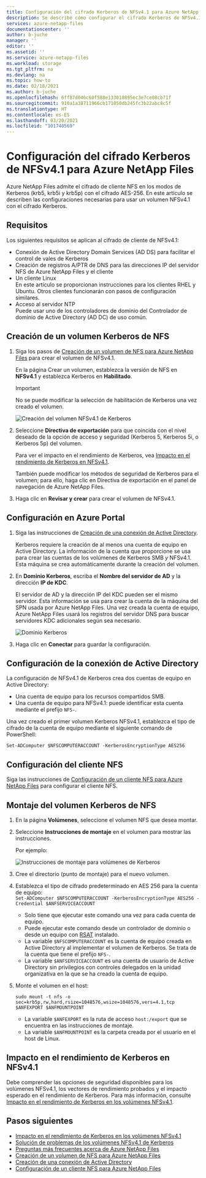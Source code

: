 ```yaml
---
title: Configuración del cifrado Kerberos de NFSv4.1 para Azure NetApp Files | Microsoft Docs
description: Se describe cómo configurar el cifrado Kerberos de NFSv4.1 para Azure NetApp Files y el impacto en el rendimiento.
services: azure-netapp-files
documentationcenter: ''
author: b-juche
manager: ''
editor: ''
ms.assetid: ''
ms.service: azure-netapp-files
ms.workload: storage
ms.tgt_pltfrm: na
ms.devlang: na
ms.topic: how-to
ms.date: 02/18/2021
ms.author: b-juche
ms.openlocfilehash: 6ff87d046c60f588e133010895ec3e7ce08cb71f
ms.sourcegitcommit: 910a1a38711966cb171050db245fc3b22abc8c5f
ms.translationtype: HT
ms.contentlocale: es-ES
ms.lasthandoff: 03/20/2021
ms.locfileid: "101740569"
---
```

# <a name="configure-nfsv41-kerberos-encryption-for-azure-netapp-files"></a>Configuración del cifrado Kerberos de NFSv4.1 para Azure NetApp Files

Azure NetApp Files admite el cifrado de cliente NFS en los modos de Kerberos (krb5, krb5i y krb5p) con el cifrado AES-256. En este artículo se describen las configuraciones necesarias para usar un volumen NFSv4.1 con el cifrado Kerberos.

## <a name="requirements"></a>Requisitos

Los siguientes requisitos se aplican al cifrado de cliente de NFSv4.1: 

* Conexión de Active Directory Domain Services (AD DS) para facilitar el control de vales de Kerberos 
* Creación de registros A/PTR de DNS para las direcciones IP del servidor NFS de Azure NetApp Files y el cliente
* Un cliente Linux  
    En este artículo se proporcionan instrucciones para los clientes RHEL y Ubuntu.  Otros clientes funcionarán con pasos de configuración similares. 
* Acceso al servidor NTP  
    Puede usar uno de los controladores de dominio del Controlador de dominio de Active Directory (AD DC) de uso común.

## <a name="create-an-nfs-kerberos-volume"></a>Creación de un volumen Kerberos de NFS

1.  Siga los pasos de [Creación de un volumen de NFS para Azure NetApp Files](azure-netapp-files-create-volumes.md) para crear el volumen de NFSv4.1.   

    En la página Crear un volumen, establezca la versión de NFS en **NFSv4.1** y establezca Kerberos en **Habilitado**.

    > [!IMPORTANT] 
    > No se puede modificar la selección de habilitación de Kerberos una vez creado el volumen.

    ![Creación del volumen NFSv4.1 de Kerberos](../media/azure-netapp-files/create-kerberos-volume.png)  

2. Seleccione **Directiva de exportación** para que coincida con el nivel deseado de la opción de acceso y seguridad (Kerberos 5, Kerberos 5i, o Kerberos 5p) del volumen.   

    Para ver el impacto en el rendimiento de Kerberos, vea [Impacto en el rendimiento de Kerberos en NFSv4.1](#kerberos_performance).  

    También puede modificar los métodos de seguridad de Kerberos para el volumen; para ello, haga clic en Directiva de exportación en el panel de navegación de Azure NetApp Files.

3.  Haga clic en **Revisar y crear** para crear el volumen de NFSv4.1.

## <a name="configure-the-azure-portal"></a>Configuración en Azure Portal 

1.  Siga las instrucciones de [Creación de una conexión de Active Directory](create-active-directory-connections.md).  

    Kerberos requiere la creación de al menos una cuenta de equipo en Active Directory. La información de la cuenta que proporcione se usa para crear las cuentas de los volúmenes de Kerberos SMB *y* NFSv4.1. Esta máquina se crea automáticamente durante la creación del volumen.

2.  En **Dominio Kerberos**, escriba el **Nombre del servidor de AD** y la dirección **IP de KDC**.

    El servidor de AD y la dirección IP del KDC pueden ser el mismo servidor. Esta información se usa para crear la cuenta de la máquina del SPN usada por Azure NetApp Files. Una vez creada la cuenta de equipo, Azure NetApp Files usará los registros del servidor DNS para buscar servidores KDC adicionales según sea necesario. 

    ![Dominio Kerberos](../media/azure-netapp-files/kerberos-realm.png)
 
3.  Haga clic en **Conectar** para guardar la configuración.

## <a name="configure-active-directory-connection"></a>Configuración de la conexión de Active Directory 

La configuración de NFSv4.1 de Kerberos crea dos cuentas de equipo en Active Directory:
* Una cuenta de equipo para los recursos compartidos SMB.
* Una cuenta de equipo para NFSv4.1: puede identificar esta cuenta mediante el prefijo `NFS-`. 

Una vez creado el primer volumen Kerberos NFSv4.1, establezca el tipo de cifrado de la cuenta de equipo mediante el siguiente comando de PowerShell:

`Set-ADComputer $NFSCOMPUTERACCOUNT -KerberosEncryptionType AES256`

## <a name="configure-the-nfs-client"></a>Configuración del cliente NFS 

Siga las instrucciones de [Configuración de un cliente NFS para Azure NetApp Files](configure-nfs-clients.md) para configurar el cliente NFS.  

## <a name="mount-the-nfs-kerberos-volume"></a><a name="kerberos_mount"></a>Montaje del volumen Kerberos de NFS

1. En la página **Volúmenes**, seleccione el volumen NFS que desea montar.

2. Seleccione **Instrucciones de montaje** en el volumen para mostrar las instrucciones.

    Por ejemplo: 

    ![Instrucciones de montaje para volúmenes de Kerberos](../media/azure-netapp-files/mount-instructions-kerberos-volume.png)  

3. Cree el directorio (punto de montaje) para el nuevo volumen.  

4. Establezca el tipo de cifrado predeterminado en AES 256 para la cuenta de equipo:  
    `Set-ADComputer $NFSCOMPUTERACCOUNT -KerberosEncryptionType AES256 -Credential $ANFSERVICEACCOUNT`

    * Solo tiene que ejecutar este comando una vez para cada cuenta de equipo.
    * Puede ejecutar este comando desde un controlador de dominio o desde un equipo con [RSAT](https://support.microsoft.com/help/2693643/remote-server-administration-tools-rsat-for-windows-operating-systems) instalado. 
    * La variable `$NFSCOMPUTERACCOUNT` es la cuenta de equipo creada en Active Directory al implementar el volumen de Kerberos. Se trata de la cuenta que tiene el prefijo `NFS-`. 
    * La variable `$ANFSERVICEACCOUNT` es una cuenta de usuario de Active Directory sin privilegios con controles delegados en la unidad organizativa en la que se ha creado la cuenta de equipo. 

5. Monte el volumen en el host: 

    `sudo mount -t nfs -o sec=krb5p,rw,hard,rsize=1048576,wsize=1048576,vers=4.1,tcp $ANFEXPORT $ANFMOUNTPOINT`

    * La variable `$ANFEXPORT` es la ruta de acceso `host:/export` que se encuentra en las instrucciones de montaje.
    * La variable `$ANFMOUNTPOINT` es la carpeta creada por el usuario en el host de Linux.

## <a name="performance-impact-of-kerberos-on-nfsv41"></a><a name="kerberos_performance"></a>Impacto en el rendimiento de Kerberos en NFSv4.1 

Debe comprender las opciones de seguridad disponibles para los volúmenes NFSv4.1, los vectores de rendimiento probados y el impacto esperado en el rendimiento de Kerberos. Para más información, consulte [Impacto en el rendimiento de Kerberos en los volúmenes NFSv4.1](performance-impact-kerberos.md).  

## <a name="next-steps"></a>Pasos siguientes  

* [Impacto en el rendimiento de Kerberos en los volúmenes NFSv4.1](performance-impact-kerberos.md)
* [Solución de problemas de los volúmenes NFSv4.1 de Kerberos](troubleshoot-nfsv41-kerberos-volumes.md)
* [Preguntas más frecuentes acerca de Azure NetApp Files](azure-netapp-files-faqs.md)
* [Creación de un volumen de NFS para Azure NetApp Files](azure-netapp-files-create-volumes.md)
* [Creación de una conexión de Active Directory](create-active-directory-connections.md)
* [Configuración de un cliente NFS para Azure NetApp Files](configure-nfs-clients.md) 
